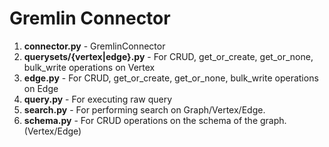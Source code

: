 # Gremlin Connector

1. **connector.py** - GremlinConnector 
2. **querysets/{vertex|edge}.py** - For CRUD, get_or_create, get_or_none, bulk_write operations on Vertex
3. **edge.py** - For CRUD, get_or_create, get_or_none, bulk_write operations on Edge
4. **query.py** - For executing raw query
5. **search.py** - For performing search on Graph/Vertex/Edge.
6. **schema.py** - For CRUD operations on the schema of the graph.(Vertex/Edge)